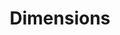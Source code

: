 ---
layout: default
bigquery: https://console.cloud.google.com/bigquery?p=covid-19-dimensions-ai&page=table&d=data&t=publications
contributors: Digital Science, https://www.digital-science.com/
cost: Free for personal, non-commercial use.
description: Dimensions contains more than 100 million publications, ranging from
  articles published in scholarly journals, books and book chapters, to preprints
  and conference proceedings. All publications are contextualized with linked data
  sets, funding, publications, patents, clinical trials, and policy documents. You
  can also view associated categories, funders, institutions, and researcher profiles.
documentation: https://docs.dimensions.ai/bigquery/index.html
last_edit: 04/10/2022, 13:05:13
location: https://www.dimensions.ai/products/free/
maintained_by: Digital Science, https://www.digital-science.com/
schema_fields:
- active_years
- email_address
- pmcid
- conference
- category_bra
- funder_org_state_codes
- category_icrp_ct
- publication_ids
- status
- category_for
- funding_chf
- acronym
- funding_amount
- reference_ids
- date_modified
- aliases
- open_access_categories_v2
- category_hrcs_hc
- doi
- metrics
- resulting_publication_doi
- associated_grant_ids
- arxiv_id
- funding_usd
- phase
- proceedings_title
- linkout
- created_date
- cited_by_ids
- priority_date
- registry
- cpc
- date_inserted
- expiration_date
- funding_gbp
- publication_date
- publication_year
- funding_cad
- labels
- brief_title
- legal_status
- kind
- book_title
- title
- filing_year
- funding_cny
- original_assignee_countries
- category_uoa
- abstract
- pages
- priority_year
- funding_jpy
- established
- citation_string
- family_id
- repository_name
- types
- start_year
- mesh_terms
- investigators
- assignee_countries
- mesh_headings
- category_hrcs_rac
- journal_lists
- organisation_details
- isbn
- funder_org_acronyms
- name
- publisher
- jurisdiction
- researcher_ids
- research_org_country_names
- volume
- license
- category_rcdc
- address
- granted_date
- family_members_ids
- date_print
- original_assignee_orgs
- source_id
- eisbn
- funding_currency
- id
- research_org_city_names
- date_imported_gbq
- filing_date
- altmetrics
- original_assignee
- acknowledgements
- current_assignee_orgs
- end_date
- repository_url
- citations
- funder_orgs
- funder_countries
- interventions
- original_abstract
- start_date
- gender
- acronyms
- assignee_orgs
- expiration_year
- category_icrp_cso
- application_number
- open_access_categories
- grant_number
- subtitles
- funding_nzd
- end_year
- research_org_cities
- issue
- type
- repository_id
- inventor_names
- current_assignee_countries
- date_normal
- category_sdg
- funder_org
- categories
- description
- year
- category_hra
- filing_status
- patent_ids
- family_count
- research_org_state_codes
- date_online
- granted_year
- relationships
- book_series_title
- foa_number
- conditions
- parent_id
- research_org_state_names
- research_orgs
- links
- wikipedia_url
- citations_count
- associated_publication_pmid
- embargo_date
- funding_eur
- ipcr
- funding_aud
- language
- authors
- clinical_trial_ids
- funder_org_countries
- associated_publication_id
- associated_publication_arxiv_id
- associated_publication_doi
- editors
- resulting_publication_ids
- research_org_countries
- legal_events
- funder_org_cities
- funding_details
- concepts
- date
- current_assignee
- pmid
- supporting_grant_ids
- original_title
- external_ids
- journal
shortname: dimensions
tags:
- scholarly literature
- patents
- funding
- clinical trials
- academic profiles
terms_of_use: 'Use of both the Dimensions COVID-19 dataset and full Dimensions dataset
  are subject to the Dimensions Terms of use: https://www.dimensions.ai/policies-terms-legal '
title: Dimensions
uuid: dcff88bd-fe6b-4fdb-8159-809bf9d7bc1c
---